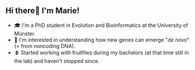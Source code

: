 ## Hi there👋 I'm Marie!

- :mortar_board: I'm a PhD student in Evolution and Bioinformatics at the University of Münster.
- :dna: I'm interested in understanding how new genes can emerge "*de novo*" (= from noncoding DNA).
- :fly: Started working with fruitflies during my bachelors (at that time still in the lab) and haven't stopped since.

